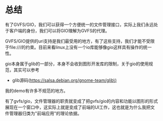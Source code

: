 # 总结

有了GVFS/GIO，我们可以获得一个方便统一的文件管理接口，实际上我们永远处于客户端的身份，我们可以将GIO理解为GVFS的代理。

GVFS/GIO提供的uri支持是我们最受用的地方，有了这些支持，我们才能不受限于file:///的约束。目前来看linux上没有一个io库能够像gio这样具有操作的统一性。

gio本身属于glib的一部分，本身不会收到图形开发库的限制，关于gio的使用规范，其实可以参考

* glib源码\([https://salsa.debian.org/gnome-team/glib\)](https://salsa.debian.org/gnome-team/glib%29下提供的gio-tool，我的demo有许多不规范的地方。)

我的demo有许多不规范的地方。

有了gvfs/gio，文件管理器的职责就变成了把gvfs/gio的内容和功能以图形的形式展现在一个窗口中，这实际上就是变成了前端的UI工作，这也就是为什么我把文件管理器归类为"前端应用"的理论依据。


